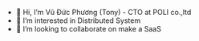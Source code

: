 - 👋 Hi, I’m Vũ Đức Phương (Tony) - CTO at POLI co.,ltd
- 👀 I’m interested in Distributed System
- 💞️ I’m looking to collaborate on make a SaaS

<!---
pvd87/pvd87 is a ✨ special ✨ repository because its `README.md` (this file) appears on your GitHub profile.
You can click the Preview link to take a look at your changes.
--->
